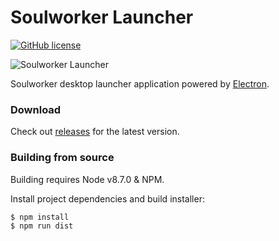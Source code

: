 # Soulworker Launcher
[![GitHub license](https://img.shields.io/github/license/rointep/swjp_launcher.svg)](https://github.com/rointep/swjp_launcher/blob/master/LICENSE.txt)

![Soulworker Launcher](https://github.com/rointep/swjp_launcher/blob/master/app/images/sw_logo.png)

Soulworker desktop launcher application powered by [Electron](https://electron.atom.io/).

### Download

Check out [releases](https://github.com/rointep/swjp_launcher/releases) for the latest version.

### Building from source

Building requires Node v8.7.0 & NPM.

Install project dependencies and build installer:
```shell
$ npm install
$ npm run dist
```

